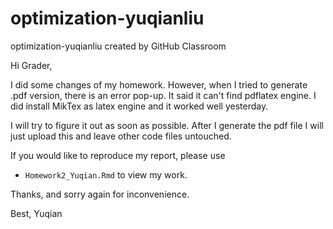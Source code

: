 # optimization-yuqianliu
optimization-yuqianliu created by GitHub Classroom

Hi Grader,

I did some changes of my homework. However, when I tried to 
generate .pdf version, there is an error pop-up. It said it
can't find pdflatex engine. I did install MikTex as latex 
engine and it worked well yesterday.

I will try to figure it out as soon as possible. After I 
generate the pdf file I will just upload this and leave other 
code files untouched.

If you would like to reproduce my report, please use
- `Homework2_Yuqian.Rmd` 
to view my work. 

Thanks, and sorry again for inconvenience.

Best,
Yuqian
